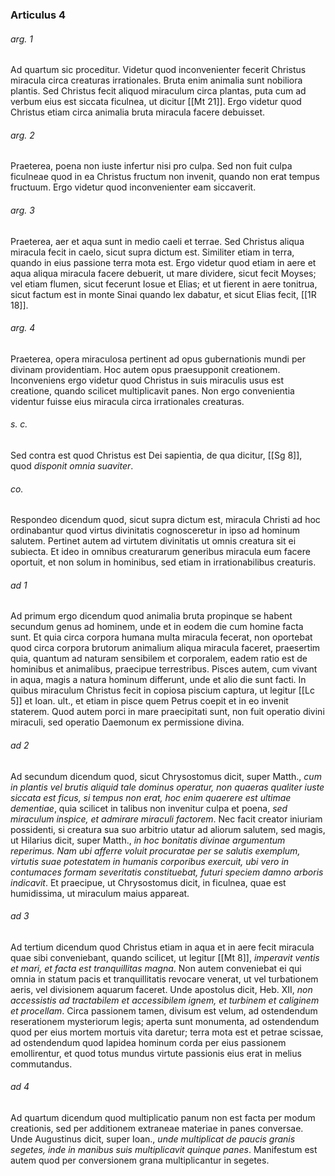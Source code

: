 ### Articulus 4

###### arg. 1
Ad quartum sic proceditur. Videtur quod inconvenienter fecerit Christus miracula circa creaturas irrationales. Bruta enim animalia sunt nobiliora plantis. Sed Christus fecit aliquod miraculum circa plantas, puta cum ad verbum eius est siccata ficulnea, ut dicitur [[Mt 21]]. Ergo videtur quod Christus etiam circa animalia bruta miracula facere debuisset.

###### arg. 2
Praeterea, poena non iuste infertur nisi pro culpa. Sed non fuit culpa ficulneae quod in ea Christus fructum non invenit, quando non erat tempus fructuum. Ergo videtur quod inconvenienter eam siccaverit.

###### arg. 3
Praeterea, aer et aqua sunt in medio caeli et terrae. Sed Christus aliqua miracula fecit in caelo, sicut supra dictum est. Similiter etiam in terra, quando in eius passione terra mota est. Ergo videtur quod etiam in aere et aqua aliqua miracula facere debuerit, ut mare dividere, sicut fecit Moyses; vel etiam flumen, sicut fecerunt Iosue et Elias; et ut fierent in aere tonitrua, sicut factum est in monte Sinai quando lex dabatur, et sicut Elias fecit, [[1R 18]].

###### arg. 4
Praeterea, opera miraculosa pertinent ad opus gubernationis mundi per divinam providentiam. Hoc autem opus praesupponit creationem. Inconveniens ergo videtur quod Christus in suis miraculis usus est creatione, quando scilicet multiplicavit panes. Non ergo convenientia videntur fuisse eius miracula circa irrationales creaturas.

###### s. c.
Sed contra est quod Christus est Dei sapientia, de qua dicitur, [[Sg 8]], quod *disponit omnia suaviter*.

###### co.
Respondeo dicendum quod, sicut supra dictum est, miracula Christi ad hoc ordinabantur quod virtus divinitatis cognosceretur in ipso ad hominum salutem. Pertinet autem ad virtutem divinitatis ut omnis creatura sit ei subiecta. Et ideo in omnibus creaturarum generibus miracula eum facere oportuit, et non solum in hominibus, sed etiam in irrationabilibus creaturis.

###### ad 1
Ad primum ergo dicendum quod animalia bruta propinque se habent secundum genus ad hominem, unde et in eodem die cum homine facta sunt. Et quia circa corpora humana multa miracula fecerat, non oportebat quod circa corpora brutorum animalium aliqua miracula faceret, praesertim quia, quantum ad naturam sensibilem et corporalem, eadem ratio est de hominibus et animalibus, praecipue terrestribus. Pisces autem, cum vivant in aqua, magis a natura hominum differunt, unde et alio die sunt facti. In quibus miraculum Christus fecit in copiosa piscium captura, ut legitur [[Lc 5]] et Ioan. ult., et etiam in pisce quem Petrus coepit et in eo invenit staterem. Quod autem porci in mare praecipitati sunt, non fuit operatio divini miraculi, sed operatio Daemonum ex permissione divina.

###### ad 2
Ad secundum dicendum quod, sicut Chrysostomus dicit, super Matth., *cum in plantis vel brutis aliquid tale dominus operatur, non quaeras qualiter iuste siccata est ficus, si tempus non erat, hoc enim quaerere est ultimae dementiae*, quia scilicet in talibus non invenitur culpa et poena, *sed miraculum inspice, et admirare miraculi factorem*. Nec facit creator iniuriam possidenti, si creatura sua suo arbitrio utatur ad aliorum salutem, sed magis, ut Hilarius dicit, super Matth., *in hoc bonitatis divinae argumentum reperimus. Nam ubi afferre voluit procuratae per se salutis exemplum, virtutis suae potestatem in humanis corporibus exercuit, ubi vero in contumaces formam severitatis constituebat, futuri speciem damno arboris indicavit*. Et praecipue, ut Chrysostomus dicit, in ficulnea, quae est humidissima, ut miraculum maius appareat.

###### ad 3
Ad tertium dicendum quod Christus etiam in aqua et in aere fecit miracula quae sibi conveniebant, quando scilicet, ut legitur [[Mt 8]], *imperavit ventis et mari, et facta est tranquillitas magna*. Non autem conveniebat ei qui omnia in statum pacis et tranquillitatis revocare venerat, ut vel turbationem aeris, vel divisionem aquarum faceret. Unde apostolus dicit, Heb. XII, *non accessistis ad tractabilem et accessibilem ignem, et turbinem et caliginem et procellam*. Circa passionem tamen, divisum est velum, ad ostendendum reserationem mysteriorum legis; aperta sunt monumenta, ad ostendendum quod per eius mortem mortuis vita daretur; terra mota est et petrae scissae, ad ostendendum quod lapidea hominum corda per eius passionem emollirentur, et quod totus mundus virtute passionis eius erat in melius commutandus.

###### ad 4
Ad quartum dicendum quod multiplicatio panum non est facta per modum creationis, sed per additionem extraneae materiae in panes conversae. Unde Augustinus dicit, super Ioan., *unde multiplicat de paucis granis segetes, inde in manibus suis multiplicavit quinque panes*. Manifestum est autem quod per conversionem grana multiplicantur in segetes.

